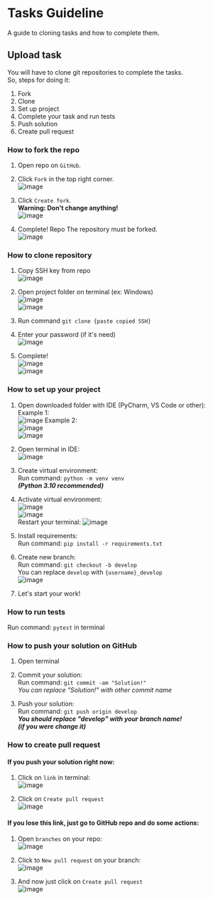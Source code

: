 # Tasks Guideline
A guide to cloning tasks and how to complete them.

## Upload task
You will have to clone git repositories to complete the tasks.  
So, steps for doing it:
1) Fork
2) Clone
3) Set up project
4) Complete your task and run tests
5) Push solution
6) Create pull request


### How to fork the repo

1) Open repo on `GitHub`.

2) Click `Fork` in the top right corner.  
![image](https://user-images.githubusercontent.com/72568844/208298110-f6cdd157-ea3d-4493-a468-3a487af30afe.png)

3) Click `Create fork`.  
**Warning: Don't change anything!**  
![image](https://user-images.githubusercontent.com/72568844/208298135-699d1bb0-cb00-4ac9-9dfd-03514ab70bb9.png)

4) Complete! Repo The repository must be forked.  
![image](https://user-images.githubusercontent.com/72568844/208298180-8873f14c-8397-4785-8282-9a5e055e26f9.png)


### How to clone repository

1) Copy SSH key from repo  
![image](https://user-images.githubusercontent.com/72568844/208298243-dfcc7264-3c65-46ed-b1d2-4815b10c0f7d.png)

2) Open project folder on terminal (ex: Windows)  
![image](https://user-images.githubusercontent.com/72568844/208298402-29998fda-2b72-43af-aff2-b4e34caa9399.png)  
![image](https://user-images.githubusercontent.com/72568844/208298330-48d5e2c8-5d06-4de7-a1c8-29fdc50e4896.png)

3) Run command
`git clone {paste copied SSH}`

4) Enter your password (if it's need)  
![image](https://user-images.githubusercontent.com/72568844/208298358-df7e16cb-af21-4995-bdd6-92bcbb0e4980.png)

5) Complete!  
![image](https://user-images.githubusercontent.com/72568844/208298372-24ff7fcd-0169-4f8a-9dc2-2360f65aee24.png)  
![image](https://user-images.githubusercontent.com/72568844/208298387-5b8d48c2-56fc-462d-8ed2-f448ac24a16b.png)



### How to set up your project

1) Open downloaded folder with IDE (PyCharm, VS Code or other):  
Example 1:  
![image](https://user-images.githubusercontent.com/72568844/208298454-9f9f644f-23c1-4681-8c09-cf26c3759a68.png)
Example 2:  
![image](https://user-images.githubusercontent.com/72568844/208298480-fd3a5b5f-f198-4ba2-9264-2e02b3e477e3.png)  
![image](https://user-images.githubusercontent.com/72568844/208298525-2b95fe32-d8d3-4f0e-ae94-82928d563f40.png)

2) Open terminal in IDE:  
![image](https://user-images.githubusercontent.com/72568844/208298549-8281dcf2-f1d2-47a5-84e1-7c2ede69bbaa.png)

3) Create virtual environment:  
Run command: `python -m venv venv`  
_**(Python 3.10 recommended)**_

4) Activate virtual environment:  
![image](https://user-images.githubusercontent.com/72568844/208301307-acc9c37e-0692-4649-9661-142799cadcd6.png)  
![image](https://user-images.githubusercontent.com/72568844/208301342-ec53c20c-4ec7-46a4-9f0b-8289a73df0f2.png)  
Restart your terminal:
![image](https://user-images.githubusercontent.com/72568844/208301678-a87d52c8-5f12-47fd-8da5-115faad0b6a2.png)

5) Install requirements:  
Run command: `pip install -r requirements.txt`

6) Create new branch:  
Run command: `git checkout -b develop`  
You can replace `develop` with `{username}_develop`  
![image](https://user-images.githubusercontent.com/72568844/208298592-9d9db1a2-ecf8-4f86-9d39-3bb4f022d2a2.png)

7) Let's start your work!


### How to run tests
Run command: `pytest` in terminal


### How to push your solution on GitHub
1) Open terminal

2) Commit your solution:  
Run command: `git commit -am "Solution!"`  
_You can replace "Solution!" with other commit name_

3) Push your solution:  
Run command: `git push origin develop`  
_**You should replace "develop" with your branch name!  
(if you were change it)**_


### How to create pull request
#### If you push your solution right now:
1) Click on `link` in terminal:  
![image](https://user-images.githubusercontent.com/72568844/208298701-7f68933b-ef08-4f46-8283-46a536da425a.png)

2) Click on `Create pull request`  
![image](https://user-images.githubusercontent.com/72568844/208298720-621dac08-3d15-48f4-a832-5f53f74f4200.png)
  

#### If you lose this link, just go to GitHub repo and do some actions:
1) Open `branches` on your repo:  
![image](https://user-images.githubusercontent.com/72568844/208298795-7b2d8fbd-730c-49c8-8b74-447a9b351a17.png)

2) Click to `New pull request` on your branch:  
![image](https://user-images.githubusercontent.com/72568844/208298846-9f2eebd6-84dc-4367-8e61-c64739fc27fc.png)

3) And now just click on `Create pull request`  
![image](https://user-images.githubusercontent.com/72568844/208298865-9c6c8548-345a-4220-913f-05e72ea5ad61.png)
